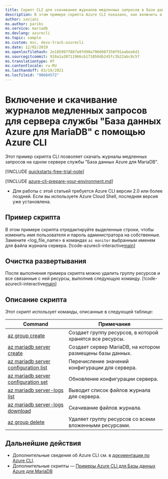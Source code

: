 ```yaml
---
title: Скрипт CLI для скачивания журналов медленных запросов в Базе данных Azure для MariaDB
description: В этом примере скрипта Azure CLI показано, как включить и скачать журналы медленных запросов сервера в службе "База данных Azure для MariaDB".
author: savjani
ms.author: pariks
ms.service: mariadb
ms.devlang: azurecli
ms.topic: sample
ms.custom: mvc, devx-track-azurecli
ms.date: 12/02/2019
ms.openlocfilehash: 2e185997f887e0fd90a7966087350f91aabee6d1
ms.sourcegitcommit: 910a1a38711966cb171050db245fc3b22abc8c5f
ms.translationtype: HT
ms.contentlocale: ru-RU
ms.lasthandoff: 03/19/2021
ms.locfileid: "98664572"
---
```

# <a name="enable-and-download-server-slow-query-logs-of-an-azure-database-for-mariadb-server-using-azure-cli"></a>Включение и скачивание журналов медленных запросов для сервера службы "База данных Azure для MariaDB" с помощью Azure CLI
Этот пример скрипта CLI позволяет скачать журналы медленных запросов на одном сервере службы "База данных Azure для MariaDB".

[!INCLUDE [quickstarts-free-trial-note](../../../includes/quickstarts-free-trial-note.md)]

[!INCLUDE [azure-cli-prepare-your-environment.md](../../../includes/azure-cli-prepare-your-environment.md)]

- Для работы с этой статьей требуется Azure CLI версии 2.0 или более поздней. Если вы используете Azure Cloud Shell, последняя версия уже установлена.

## <a name="sample-script"></a>Пример скрипта
В этом примере скрипта отредактируйте выделенные строки, чтобы изменить имя пользователя и пароль администратора на собственные. Замените &lt;log_file_name&gt; в командах `az monitor` выбранным именем для файла журнала сервера.
[!code-azurecli-interactive[main](../../../cli_scripts/mariadb/server-logs/server-logs.sh?highlight=15-16 "Manipulate with server logs.")]

## <a name="clean-up-deployment"></a>Очистка развертывания
После выполнения примера скрипта можно удалить группу ресурсов и все связанные с ней ресурсы, выполнив следующую команду. 
[!code-azurecli-interactive[main](../../../cli_scripts/mariadb/server-logs/delete-mariadb.sh  "Delete the resource group.")]

## <a name="script-explanation"></a>Описание скрипта
Этот скрипт использует команды, описанные в следующей таблице:

| **Command** | **Примечания** |
|---|---|
| [az group create](/cli/azure/group#az-group-create) | Создает группу ресурсов, в которой хранятся все ресурсы. |
| [az mariadb server create](/cli/azure/mariadb/server#az-mariadb-server-create) | Создает сервер MariaDB, на котором размещены базы данных. |
| [az mariadb server configuration list](/cli/azure/mariadb/server/configuration#az-mariadb-server-configuration-list) | Перечисление значений конфигурации для сервера. |
| [az mariadb server configuration set](/cli/azure/mariadb/server/configuration#az-mariadb-server-configuration-set) | Обновление конфигурации сервера. |
| [az mariadb server-logs list](/cli/azure/mariadb/server-logs#az-mariadb-server-logs-list) | Выводит список файлов журнала для сервера. |
| [az mariadb server-logs download](/cli/azure/mariadb/server-logs#az-mariadb-server-logs-download) | Скачивание файлов журнала. |
| [az group delete](/cli/azure/group#az-group-delete) | Удаляет группу ресурсов со всеми вложенными ресурсами. |

## <a name="next-steps"></a>Дальнейшие действия
- Дополнительные сведения об Azure CLI см. в [документации по Azure CLI](/cli/azure).
- Дополнительные скрипты — [Примеры Azure CLI для Базы данных Azure для MariaDB](../sample-scripts-azure-cli.md)
